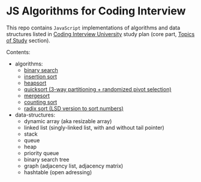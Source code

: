 # JS Algorithms for Coding Interview

This repo contains `JavaScript` implementations of algorithms and data structures listed in [Coding&nbsp;Interview&nbsp;University](https://github.com/jwasham/coding-interview-university) study plan (core part, [Topics of Study](https://github.com/jwasham/coding-interview-university#topics-of-study) section).

Contents:
- algorithms:
  - [binary search](https://github.com/Gizzz/js-algo-interview/tree/master/src/algorithms/binary-search)
  - [insertion sort](https://github.com/Gizzz/js-algo-interview/tree/master/src/algorithms/sorting/insertion-sort)
  - [heapsort](https://github.com/Gizzz/js-algo-interview/tree/master/src/algorithms/sorting/heap-sort)
  - [quicksort (3-way partitioning + randomized pivot selection)](https://github.com/Gizzz/js-algo-interview/tree/master/src/algorithms/sorting/quick-sort)
  - [mergesort](https://github.com/Gizzz/js-algo-interview/tree/master/src/algorithms/sorting/merge-sort)
  - [counting sort](https://github.com/Gizzz/js-algo-interview/tree/master/src/algorithms/sorting/counting-sort)
  - [radix sort (LSD version to sort numbers)](https://github.com/Gizzz/js-algo-interview/tree/master/src/algorithms/sorting/radix-sort)
- data-structures:
  - dynamic array (aka resizable array)
  - linked list (singly-linked list, with and without tail pointer)
  - stack
  - queue
  - heap
  - priority queue
  - binary search tree
  - graph (adjacency list, adjacency matrix)
  - hashtable (open adressing)  

